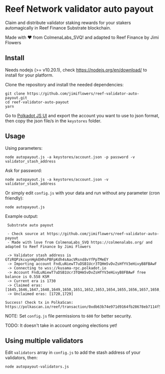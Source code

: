 # Reef Network validator auto payout

Claim and distribute validator staking rewards for your stakers automagically in Reef Finance Substrate blockchain.

Made with ❤️ from ColmenaLabs_SVQ! and adapted to Reef Finance by Jimi Flowers

## Install

Needs nodejs (>= v10.20.1), check https://nodejs.org/en/download/ to install for your platform.

Clone the repository and install the needed dependencies:

```
git clone https://github.com/jimiflowers/reef-validator-auto-payout.git
cd reef-validator-auto-payout
yarn
```

Go to [Polkadot JS UI](https://polkadot.js.org/apps/#/accounts) and export the account you want to use to json format, then copy the json file/s in the `keystores` folder.

## Usage

Using parameters:

```
node autopayout.js -a keystores/account.json -p password -v validator_stash_address
```

Ask for password:

```
node autopayout.js -a keystores/account.json -v validator_stash_address
```

Or simply edit `config.js` with your data and run without any parameter (cron friendly):

```
node autopayout.js
```
Example output:

```
 Substrate auto payout

 - Check source at https://github.com/jimiflowers/reef-validator-auto-payout
 - Made with love from ColmenaLabs_SVQ https://colmenalabs.org/ and adapted to Reef Finance by Jimi Flowers

 -> Validator stash address is GTzRQPzkcuynHgkEHhsPBFpKdh4sAacVRsnd8vYfPpTMeEY
 -> Importing account FndLuNiewT7uDSB1Ucr3TQHm5vDvZsHfYV3eHivyB8FBAwF
 -> Connecting to wss://kusama-rpc.polkadot.io
 -> Account FndLuNiewT7uDSB1Ucr3TQHm5vDvZsHfYV3eHivyB8FBAwF free balance is 0.558 KSM
 -> Current era is 1730
 -> Claimed eras: [1645,1646,1647,1648,1649,1650,1651,1652,1653,1654,1655,1656,1657,1658,1659,1660,1661,1662,1663,1664,1665,1666,1667,1668,1669,1670,1671,1672,1673,1674,1675,1676,1677,1678,1679,1680,1681,1682,1683,1684,1685,1686,1687,1688,1689,1690,1691,1692,1693,1694,1695,1696,1697,1698,1699,1700,1701,1702,1703,1704,1705,1706,1707,1708,1709,1710,1711,1712,1713,1714,1715,1716,1717,1718,1719,1721,1722,1723,1724,1725,1726,1727,1728]
 -> Unclaimed eras: [1720,1729]

Success! Check tx in PolkaScan: https://polkascan.io/reef/transaction/0xdb63b74e971d9164fb28678eb7114f5feaeeee9ff760d7dec1acb981060ecdf2

```


NOTE: Set `config.js` file permissions to `600` for better security.

TODO: It doesn't take in account ongoing elections yet!

## Using multiple validators

Edit `validators` array in `config.js` to add the stash address of your validators, then:

```
node autopayout-validators.js
```

